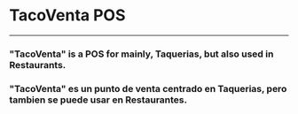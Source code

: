 # TacoVenta POS

<hr>

### "TacoVenta" is a POS for mainly, Taquerias, but also used in Restaurants.
### "TacoVenta" es un punto de venta centrado en Taquerias, pero tambien se puede usar en Restaurantes.
